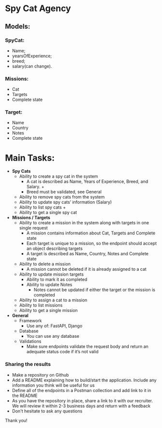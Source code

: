 # Spy Cat Agency

## Models:
### SpyCat:
 - Name;
- yearsOfExperience;
 - breed;
 - salary(can change).
### Missions:
- Cat
- Targets
- Complete state

### Target:
- Name
- Country
- Notes
- Complete state


# Main Tasks:
- **Spy Cats**
    - Ability to create a spy cat in the system
        - A cat is described as Name, Years of Experience, Breed, and Salary. +
        - Breed must be validated, see General
    - Ability to remove spy cats from the system
    - Ability to update spy cats’ information (Salary)
    - Ability to list spy cats +
    - Ability to get a single spy cat
- **Missions / Targets**
    - Ability to create a mission in the system along with targets in one single request
        - A mission contains information about Cat, Targets and Complete state
        - Each target is unique to a mission, so the endpoint should accept an object describing targets
        - A target is described as Name, Country, Notes and Complete state
    - Ability to delete a mission
        - A mission cannot be deleted if it is already assigned to a cat
    - Ability to update mission targets
        - Ability to mark it as completed
        - Ability to update Notes
            - Notes cannot be updated if either the target or the mission is completed
    - Ability to assign a cat to a mission
    - Ability to list missions
    - Ability to get a single mission
- **General**
    - Framework
        - Use any of: FastAPI, Django
    - Database
        - You can use any database
    - Validations
        - Make sure endpoints validate the request body and return an adequate status code if it’s not valid

### Sharing the results

- Make a repository on Github
- Add a README explaining how to build/start the application. Include any information you think will be useful for us
- Define all of the endpoints in a Postman collection and add link to it in the README
- As you have the repository in place, share a link to it with our recruiter. We will review it within 2-3 business days and return with a feedback
- Don't hesitate to ask any questions

Thank you!